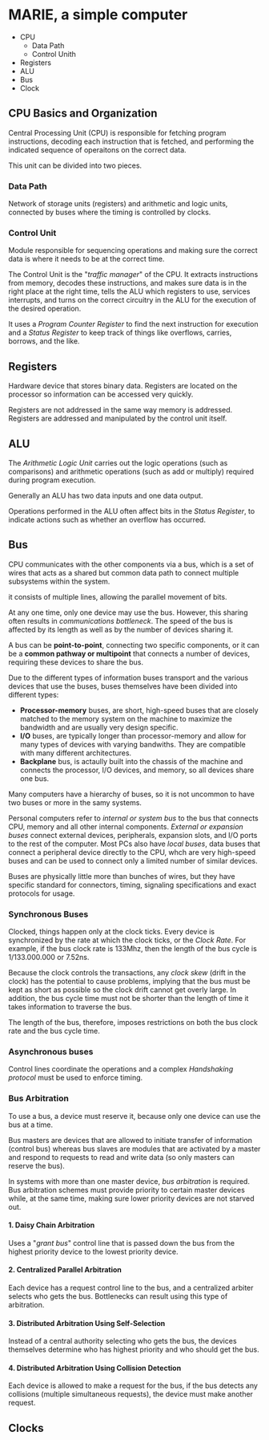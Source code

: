 # MARIE, a simple computer

* CPU
  * Data Path
  * Control Unith
* Registers
* ALU
* Bus
* Clock

## CPU Basics and Organization

Central Processing Unit (CPU) is responsible for fetching program instructions, decoding each instruction that is fetched, and performing the indicated sequence of operaitons on the correct data.

This unit can be divided into two pieces.

### Data Path

Network of storage units (registers) and arithmetic and logic units, connected by buses where the timing is controlled by clocks.

### Control Unit

Module responsible for sequencing operations and making sure the correct data is where it needs to be at the correct time.

The Control Unit is the "_traffic manager_" of the CPU. It extracts instructions from memory, decodes these instructions, and makes sure data is in the right place at the right time, tells the ALU which registers to use, services interrupts, and turns on the correct circuitry in the ALU for the execution of the desired operation.

It uses a _Program Counter Register_ to find the next instruction for execution and a _Status Register_ to keep track of things like overflows, carries, borrows, and the like.

## Registers

Hardware device that stores binary data. Registers are located on the processor so information can be accessed very quickly.

Registers are not addressed in the same way memory is addressed. Registers are addressed and manipulated by the control unit itself.

## ALU

The _Arithmetic Logic Unit_ carries out the logic operations (such as comparisons) and arithmetic operations (such as add or multiply) required during program execution.

Generally an ALU has two data inputs and one data output.

Operations performed in the ALU often affect bits in the _Status Register_, to indicate actions such as whether an overflow has occurred.

## Bus

CPU communicates with the other components via a bus, which is a set of wires that acts as a shared but common data path to connect multiple subsystems within the system.

it consists of multiple lines, allowing the parallel movement of bits.

At any one time, only one device may use the bus. However, this sharing often results in _communications bottleneck_. The speed of the bus is affected by its length as well as by the number of devices sharing it.

A bus can be __point-to-point__, connecting two specific components, or it can be a __common pathway or multipoint__ that connects a number of devices, requiring these devices to share the bus.

Due to the different types of information buses transport and the various devices that use the buses, buses themselves have been divided into different types:

* __Processor-memory__ buses, are short, high-speed buses that are closely matched to the memory system on the machine to maximize the bandwidth and are usually very design specific.
* __I/O__ buses, are typically longer than processor-memory and allow for many types of devices with varying bandwiths. They are compatible with many different architectures.
* __Backplane__ bus, is actaully built into the chassis of the machine and connects the processor, I/O devices, and memory, so all devices share one bus.

Many computers have a hierarchy of buses, so it is not uncommon to have two buses or more in the samy systems.

Personal computers refer to _internal or system bus_ to the bus that connects CPU, memory and all other internal components. _External or expansion buses_ connect external devices, peripherals, expansion slots, and I/O ports to the rest of the computer. Most PCs also have _local buses_, data buses that connect a peripheral device directly to the CPU, whch are very high-speed buses and can be used to connect only a limited number of similar devices.

Buses are physically little more than bunches of wires, but they have specific standard for connectors, timing, signaling specifications and exact protocols for usage.

### Synchronous Buses

Clocked, things happen only at the clock ticks. Every device is synchronized by the rate at which the clock ticks, or the _Clock Rate_. For example, if the bus clock rate is 133Mhz, then the length of the bus cycle is 1/133.000.000 or 7.52ns.

Because the clock controls the transactions, any _clock skew_ (drift in the clock) has the potential to cause problems, implying that the bus must be kept as short as possible so the clock drift cannot get overly large. In addition, the bus cycle time must not be shorter than the length of time it takes information to traverse the bus.

The length of the bus, therefore, imposes restrictions on both the bus clock rate and the bus cycle time.

### Asynchronous buses

Control lines coordinate the operations and a complex _Handshaking protocol_ must be used to enforce timing.

### Bus Arbitration

To use a bus, a device must reserve it, because only one device can use the bus at a time.

Bus masters are devices that are allowed to initiate transfer of information (control bus) whereas bus slaves are modules that are activated by a master and respond to requests to read and write data (so only masters can reserve the bus).

In systems with more than one master device, _bus arbitration_ is required. Bus arbitration schemes must provide priority to certain master devices while, at the same time, making sure lower priority devices are not starved out.

#### 1. Daisy Chain Arbitration

Uses a "_grant bus_" control line that is passed down the bus from the highest priority device to the lowest priority device.

#### 2. Centralized Parallel Arbitration

Each device has a request control line to the bus, and a centralized arbiter selects who gets the bus. Bottlenecks can result using this type of arbitration.

#### 3. Distributed Arbitration Using Self-Selection

Instead of a central authority selecting who gets the bus, the devices themselves determine who has highest priority and who should get the bus.

#### 4. Distributed Arbitration Using Collision Detection

Each device is allowed to make a request for the bus, if the bus detects any collisions (multiple simultaneous requests), the device must make another request.

## Clocks


